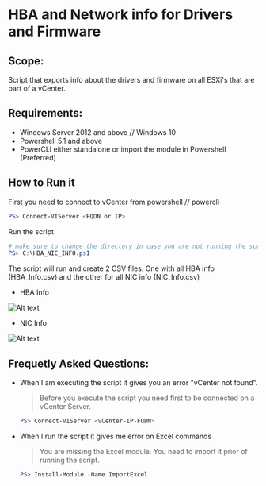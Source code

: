# HBA and Network info for Drivers and Firmware


## Scope:
Script that exports info about the drivers and firmware on all ESXi's that are part of a vCenter.

## Requirements:
* Windows Server 2012 and above // Windows 10
* Powershell 5.1 and above
* PowerCLI either standalone or import the module in Powershell (Preferred)

## How to Run it
 First you need to connect to vCenter from powershell // powercli
 ```powershell
 PS> Connect-VIServer <FQDN or IP> 
 ```
 
 Run the script
 ```powershell
 # make sure to change the directory in case you are not running the script from C:\
 PS> C:\HBA_NIC_INFO.ps1 
 ```
The script will run and create 2 CSV files. One with all HBA info (HBA_Info.csv) and the other for all NIC info (NIC_Info.csv)  

- HBA Info
  
![Alt text](/screenshot/hba.jpg?raw=true "Info about HBA firmware // driver version")
 

- NIC Info
 
![Alt text](/screenshot/nic.jpg?raw=true "Info about Nic firmware // driver version")


## Frequetly Asked Questions:
* When I am executing the script it gives you an error "vCenter not found".
   > Before you execute the script you need first to be connected on a vCenter Server.
   ```powershell
   PS> Connect-VIServer <vCenter-IP-FQDN>
   ```
   
* When I run the script it gives me error on Excel commands
  > You are missing the Excel module. You need to import it prior of running the script.
  ```powershell 
  PS> Install-Module -Name ImportExcel
  ```
